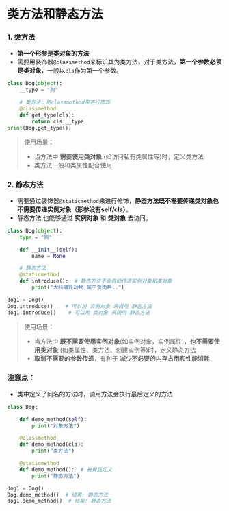 # 类方法和静态方法



### 1. 类方法

- **第一个形参是类对象的方法**
- 需要用装饰器`@classmethod`来标识其为类方法，对于类方法，**第一个参数必须是类对象**，一般以`cls`作为第一个参数。

```python
class Dog(object):
    __type = "狗"

    # 类方法，用classmethod来进行修饰
    @classmethod
    def get_type(cls):
        return cls.__type
print(Dog.get_type())
```

> 使用场景：
>
> - 当方法中 **需要使用类对象** (如访问私有类属性等)时，定义类方法
> - 类方法一般和类属性配合使用

### 2. 静态方法

- 需要通过装饰器`@staticmethod`来进行修饰，**静态方法既不需要传递类对象也不需要传递实例对象（形参没有self/cls）**。
- 静态方法 也能够通过 **实例对象** 和 **类对象** 去访问。

```python
class Dog(object):
    type = "狗"

    def __init__(self):
        name = None

    # 静态方法    
    @staticmethod
    def introduce():  # 静态方法不会自动传递实例对象和类对象
        print("犬科哺乳动物,属于食肉目..")

dog1 = Dog()
Dog.introduce()    # 可以用 实例对象 来调用 静态方法
dog1.introduce()    # 可以用 类对象 来调用 静态方法
```

> 使用场景：
>
> - 当方法中 **既不需要使用实例对象**(如实例对象，实例属性)，**也不需要使用类对象** (如类属性、类方法、创建实例等)时，定义静态方法
> - **取消不需要的参数传递**，有利于 **减少不必要的内存占用和性能消耗**

### 注意点：

- 类中定义了同名的方法时，调用方法会执行最后定义的方法

```python
class Dog:

    def demo_method(self):
        print("对象方法")

    @classmethod
    def demo_method(cls):
        print("类方法")

    @staticmethod
    def demo_method():  # 被最后定义
        print("静态方法")

dog1 = Dog()
Dog.demo_method()  # 结果: 静态方法
dog1.demo_method()  # 结果: 静态方法
```

